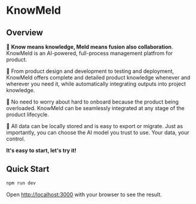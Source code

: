 # KnowMeld

## Overview
🎯 **Know means knowledge, Meld means fusion also collaboration**. KnowMeld is an AI-powered, full-process management platfrom for product.

🚀 From product design and development to testing and deployment, KnowMeld offers complete and detailed product knowledge whenever and wherever you need it, while automatically integrating outputs into project knowledge. 

🎢 No need to worry about hard to onboard because the product being overloaded. KnowMeld can be seamlessly integrated at any stage of the product lifecycle.

🔐 All data can be locally stored and is easy to export or migrate. Just as importantly, you can choose the AI model you trust to use. Your data, your control.

**It's easy to start, let's try it!**

## Quick Start

```bash
npm run dev
```
Open [http://localhost:3000](http://localhost:3000) with your browser to see the result.